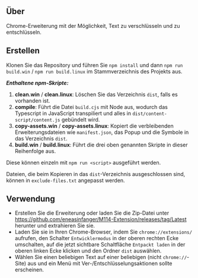 ## Über

Chrome-Erweiterung mit der Möglichkeit, Text zu verschlüsseln und zu entschlüsseln.

## Erstellen

Klonen Sie das Repository und führen Sie `npm install` und dann `npm run build.win` / `npm run build.linux` im Stammverzeichnis des Projekts aus.

***Enthaltene npm-Skripte:***

1. **clean.win** / **clean.linux**: Löschen Sie das Verzeichnis `dist`, falls es vorhanden ist.
2. **compile**: Führt die Datei `build.cjs` mit Node aus, wodurch das Typescript in JavaScript transpiliert und alles in `dist/content-script/content.js` gebündelt wird.
3. **copy-assets.win** / **copy-assets.linux**: Kopiert die verbleibenden Erweiterungsdateien wie `manifest.json`, das Popup und die Symbole in das Verzeichnis `dist`.
4. **build.win** / **build.linux**: Führt die drei oben genannten Skripte in dieser Reihenfolge aus.

Diese können einzeln mit `npm run <script>` ausgeführt werden.

Dateien, die beim Kopieren in das `dist`-Verzeichnis ausgeschlossen sind, können in `exclude-files.txt` angepasst werden.

## Verwendung

- Erstellen Sie die Erweiterung oder laden Sie die Zip-Datei unter https://github.com/eneasinfanger/M114-Extension/releases/tag/Latest herunter und extrahieren Sie sie.
- Laden Sie sie in Ihren Chrome-Browser, indem Sie `chrome://extensions/` aufrufen, den Schalter `Entwicklermodus` in der oberen rechten Ecke umschalten, auf die jetzt sichtbare Schaltfläche `Entpackt laden` in der oberen linken Ecke klicken und den Ordner `dist` auswählen.
- Wählen Sie einen beliebigen Text auf einer beliebigen (nicht `chrome://`-Site) aus und ein Menü mit Ver-/Entschlüsselungsaktionen sollte erscheinen.